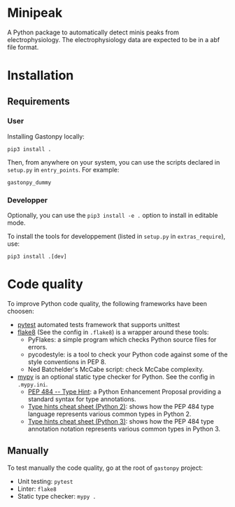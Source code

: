 # Minipeak #
A Python package to automatically detect minis peaks from electrophysiology.
The electrophysiology data are expected to be in a abf file format.

# Installation

## Requirements

### User

Installing Gastonpy locally:
```
pip3 install .
```

Then, from anywhere on your system, you can use the scripts declared in
`setup.py` in `entry_points`. For example:
```
gastonpy_dummy
```

### Developper

Optionally, you can use the `pip3 install -e .` option to install in editable mode.

To install the tools for developpement (listed in `setup.py` in `extras_require`), use:
```
pip3 install .[dev]
```

# Code quality

To improve Python code quality, the following frameworks have been choosen:

* [pytest](https://docs.pytest.org/en/6.2.x/) automated tests framework that supports unittest
* [flake8](https://flake8.pycqa.org/en/latest/index.html) (See the config in `.flake8`)
  is a wrapper around these tools:
    * PyFlakes: a simple program which checks Python source files for errors.
    * pycodestyle: is a tool to check your Python code against some of the style
      conventions in PEP 8.
    * Ned Batchelder's McCabe script: check McCabe complexity.
* [mypy](https://github.com/python/mypy) is an optional static type checker for Python.
  See the config in `.mypy.ini`.
    * [PEP 484 -- Type Hint](https://www.python.org/dev/peps/pep-0484/): a Python
      Enhancement Proposal providing a standard syntax for type annotations.
    * [Type hints cheat sheet (Python 2)](https://mypy.readthedocs.io/en/stable/cheat_sheet.html):
      shows how the PEP 484 type language represents various common types in Python 2.
    * [Type hints cheat sheet (Python 3)](https://mypy.readthedocs.io/en/stable/cheat_sheet_py3.html):
      shows how the PEP 484 type annotation notation represents various common types
      in Python 3.

## Manually

To test manually the code quality, go at the root of `gastonpy` project:

* Unit testing: `pytest`
* Linter: `flake8`
* Static type checker: `mypy .`
